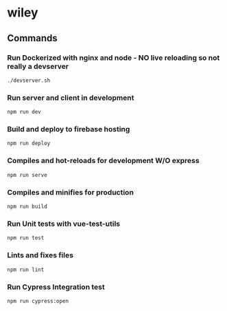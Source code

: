 # wiley

## Commands

### Run Dockerized with nginx and node - NO live reloading so not really a devserver
```
./devserver.sh
```

### Run server and client in development
```
npm run dev
```

### Build and deploy to firebase hosting
```
npm run deploy
```

### Compiles and hot-reloads for development W/O express
```
npm run serve
```

### Compiles and minifies for production
```
npm run build
```

### Run Unit tests with vue-test-utils
```
npm run test
```

### Lints and fixes files
```
npm run lint
```

### Run Cypress Integration test
```
npm run cypress:open
```